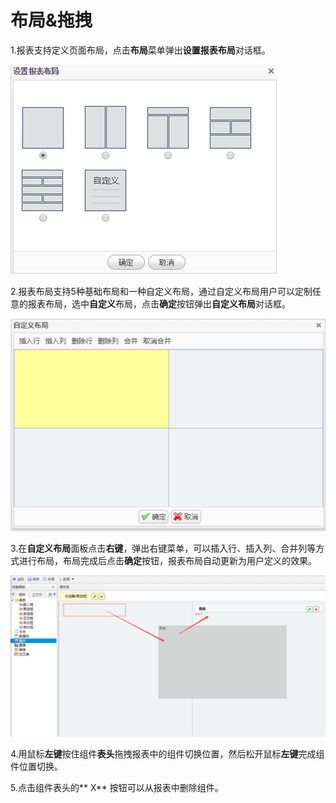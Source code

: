 # 布局&拖拽

1.报表支持定义页面布局，点击**布局**菜单弹出**设置报表布局**对话框。

![](/assets/import65.png)

2.报表布局支持5种基础布局和一种自定义布局，通过自定义布局用户可以定制任意的报表布局，选中**自定义**布局，点击**确定**按钮弹出**自定义布局**对话框。

![](/assets/importn108.png)

3.在**自定义布局**面板点击**右键**，弹出右键菜单，可以插入行、插入列、合并列等方式进行布局，布局完成后点击**确定**按钮，报表布局自动更新为用户定义的效果。

![](/assets/importn107.png)

4.用鼠标**左键**按住组件**表头**拖拽报表中的组件切换位置，然后松开鼠标**左键**完成组件位置切换。

5.点击组件表头的** X** 按钮可以从报表中删除组件。

